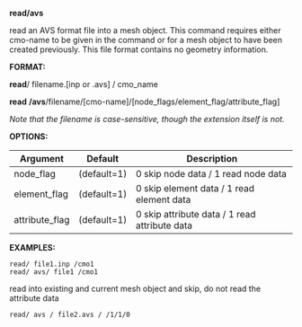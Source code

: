 **read/avs**

read an AVS format file into a mesh object. This command requires either cmo-name to be given in
the command or for a mesh object to have been created previously. This file format contains no geometry
information. 

**FORMAT:**

**read**/ filename.[inp or .avs] / cmo_name

**read** **/avs**/filename/[cmo-name]/[node\_flags/element\_flag/attribute\_flag]

*Note that the filename is case-sensitive, though the extension itself is not.*




**OPTIONS:**
 
 
| Argument | Default | Description |
| ----------------- |  ------------- | ----------------------- |
| node_flag  |  (default=1) |  0 skip node data /  1 read node data |
| element_flag |    (default=1) |  0 skip element data / 1 read element data |
| attribute_flag |  (default=1) |  0 skip attribute data / 1 read attribute data |


**EXAMPLES:**

```
read/ file1.inp /cmo1
read/ avs/ file1 /cmo1
```

read into existing and current mesh object
and skip, do not read the attribute data
```
read/ avs / file2.avs / /1/1/0
```
